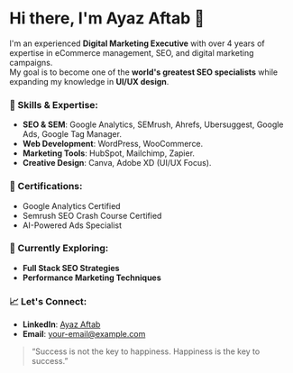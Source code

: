 # Hi there, I'm Ayaz Aftab 👋  

I'm an experienced **Digital Marketing Executive** with over 4 years of expertise in eCommerce management, SEO, and digital marketing campaigns.  
My goal is to become one of the **world's greatest SEO specialists** while expanding my knowledge in **UI/UX design**.  

### 🌟 Skills & Expertise:
- **SEO & SEM**: Google Analytics, SEMrush, Ahrefs, Ubersuggest, Google Ads, Google Tag Manager.  
- **Web Development**: WordPress, WooCommerce.  
- **Marketing Tools**: HubSpot, Mailchimp, Zapier.  
- **Creative Design**: Canva, Adobe XD (UI/UX Focus).  

### 🚀 Certifications:
- Google Analytics Certified  
- Semrush SEO Crash Course Certified  
- AI-Powered Ads Specialist  

### 🎯 Currently Exploring:
- **Full Stack SEO Strategies**  
- **Performance Marketing Techniques**  

### 📈 Let's Connect:
- **LinkedIn**: [Ayaz Aftab](https://linkedin.com/in/your-profile)  
- **Email**: your-email@example.com  

> “Success is not the key to happiness. Happiness is the key to success.”